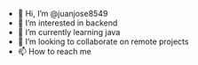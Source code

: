 - 👋 Hi, I’m @juanjose8549
- 👀 I’m interested in backend
- 🌱 I’m currently learning java
- 💞️ I’m looking to collaborate on remote projects
- 📫 How to reach me [
](https://digital-card-beryl.vercel.app)<!---
juanjose8549/juanjose8549 is a ✨ special ✨ repository because its `README.md` (this file) appears on your GitHub profile.
You can click the Preview link to take a look at your changes.
--->

